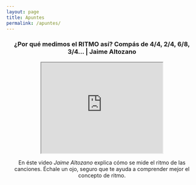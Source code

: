 ```yaml
---
layout: page
title: Apuntes
permalink: /apuntes/
---
```


<div align = "center">
<h3>¿Por qué medimos el RITMO así? Compás de 4/4, 2/4, 6/8, 3/4... | Jaime Altozano</h3>    
<iframe width="320" height="240" source src="https://www.youtube.com/embed/faBivRMi2LY">
</iframe>
<p>
    En éste video <em>Jaime Altozano</em> explica cómo se mide el ritmo de las canciones. Échale un ojo, seguro que te ayuda a comprender mejor el concepto de ritmo.
</p>
</div>